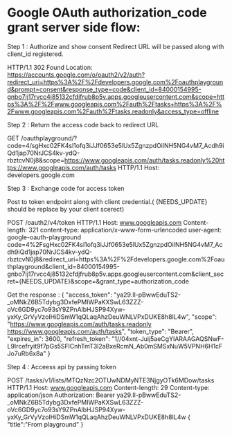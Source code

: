 
# Google OAuth authorization_code grant server side flow:

Step 1 : Authorize and show consent 
Redirect URL will be passed along with client_id registered.

HTTP/1.1 302 Found
Location: https://accounts.google.com/o/oauth2/v2/auth?redirect_uri=https%3A%2F%2Fdevelopers.google.com%2Foauthplayground&prompt=consent&response_type=code&client_id=84000154995-gnbo7ij17rvcc4j85132cfdjfrub8p5v.apps.googleusercontent.com&scope=https%3A%2F%2Fwww.googleapis.com%2Fauth%2Ftasks+https%3A%2F%2Fwww.googleapis.com%2Fauth%2Ftasks.readonly&access_type=offline

Step 2 : Return the access code back to redirect URL

GET /oauthplayground/?code=4/sgHxc02FK4sl1ofq3iJJf0653e5lUx5ZgnzpdOilNH5NG4vM7_Acdh9iQd1jap70NrJCS4kv-ydQ-rbztcvN0j8&scope=https://www.googleapis.com/auth/tasks.readonly%20https://www.googleapis.com/auth/tasks HTTP/1.1
Host: developers.google.com


Step 3 : Exchange code for access token 

Post to token endpoint along with client credential.( {NEEDS_UPDATE} should be replace by your client scerect)


POST /oauth2/v4/token HTTP/1.1
Host: www.googleapis.com
Content-length: 321
content-type: application/x-www-form-urlencoded
user-agent: google-oauth-playground
code=4%2FsgHxc02FK4sl1ofq3iJJf0653e5lUx5ZgnzpdOilNH5NG4vM7_Acdh9iQd1jap70NrJCS4kv-ydQ-rbztcvN0j8&redirect_uri=https%3A%2F%2Fdevelopers.google.com%2Foauthplayground&client_id=84000154995-gnbo7ij17rvcc4j85132cfdjfrub8p5v.apps.googleusercontent.com&client_secret={NEEDS_UPDATE}&scope=&grant_type=authorization_code


Get the response :
{
  "access_token": "ya29.Il-pBwwEduTS2-_oMNkZ6B5Tdybg3DxfePMIWPaKXSwL63ZZZ-oVc6GD9yc7o93sY9ZPnAlbHJSP94Xyw-yxKy_GrVyVzoIHiDSmW1qQLaqAhzDeuWNLVPxDUKE8h8IL4w", 
  "scope": "https://www.googleapis.com/auth/tasks.readonly https://www.googleapis.com/auth/tasks", 
  "token_type": "Bearer", 
  "expires_in": 3600, 
  "refresh_token": "1//04xnt-Juij5aeCgYIARAAGAQSNwF-L9Ircefryit9f7pGs5SFlCnhTmT3l2aBxeRcmN_Ab0mSMSxNuW5VPNH6H1cFJo7uRb6x8a"
}


Step 4 : Acceess api by passing token 

POST /tasks/v1/lists/MTQzNzc2OTUwNDMyNTE3NjgyOTk6MDow/tasks HTTP/1.1
Host: www.googleapis.com
Content-length: 29
Content-type: application/json
Authorization: Bearer ya29.Il-pBwwEduTS2-_oMNkZ6B5Tdybg3DxfePMIWPaKXSwL63ZZZ-oVc6GD9yc7o93sY9ZPnAlbHJSP94Xyw-yxKy_GrVyVzoIHiDSmW1qQLaqAhzDeuWNLVPxDUKE8h8IL4w
{
"title":"From playground"
}



